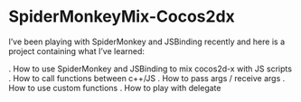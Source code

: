 # SpiderMonkeyMix-Cocos2dx


I’ve been playing with SpiderMonkey and JSBinding recently and here is a project containing what I’ve learned:

. How to use SpiderMonkey and JSBinding to mix cocos2d-x with JS scripts
. How to call functions between c++/JS
. How to pass args / receive args
. How to use custom functions
. How to play with delegate


